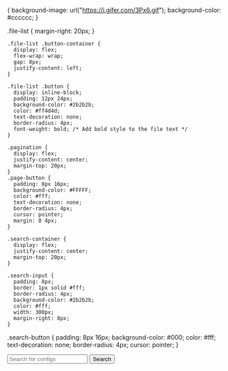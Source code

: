  {
 background-image: url("https://i.gifer.com/3Px6.gif");
 background-color: #cccccc;
} 

.file-list {
      margin-right: 20px;
    }

    .file-list .button-container {
      display: flex;
      flex-wrap: wrap;
      gap: 8px;
      justify-content: left;
    }

    .file-list .button {
      display: inline-block;
      padding: 12px 24px;
      background-color: #2b2b2b;
      color: #ff4d4d;
      text-decoration: none;
      border-radius: 4px;
      font-weight: bold; /* Add bold style to the file text */
    }

    .pagination {
      display: flex;
      justify-content: center;
      margin-top: 20px;
    }
    .page-button {
      padding: 8px 16px;
      background-color: #FFFFF;
      color: #fff;
      text-decoration: none;
      border-radius: 4px;
      cursor: pointer;
      margin: 0 4px;
    }

    .search-container {
      display: flex;
      justify-content: center;
      margin-top: 20px;
    }

    .search-input {
      padding: 8px;
      border: 1px solid #fff;
      border-radius: 4px;
      background-color: #2b2b2b;
      color: #fff;
      width: 300px;
      margin-right: 8px;
    }

  .search-button {
      padding: 8px 16px;
      background-color: #000;
      color: #fff;
      text-decoration: none;
      border-radius: 4px;
      cursor: pointer;
    }
  </style>
</head>
<body>
  <div class="search-container">
    <input type="text" class="search-input" id="searchInput" placeholder="Search for configs">
    <button class="search-button" onclick="searchFiles()">Search</button>
  </div>

  <div class="file-list" id="fileList">
    <!-- Files will be dynamically populated here -->
  </div>

<div class="pagination" id="pagination">
    <!-- Pagination buttons will be dynamically populated here -->
  </div>

  <script>
    const fileList = document.getElementById('fileList');
    const paginationContainer = document.getElementById('pagination');
    let currentPage = 1;
    let filesPerPage = 72;
    let filesData = [];

    fetch('https://api.github.com/repos/Chxrgxr/chxrgxr2.github.io/contents')
      .then(response => response.json())
      .then(data => {
        filesData = data.filter(file => file.type === 'file' && (file.name.endsWith('.zip') || file.name.endsWith('.rar')));
        updateFileList();
      })
      .catch(error => {
        console.error('Error fetching file list:', error);
        fileList.textContent = 'Error fetching file list. Please try again later.';
      });
    function updateFileList() {
      const startIndex = (currentPage - 1) * filesPerPage;
      const endIndex = startIndex + filesPerPage;
      const currentFiles = filesData.slice(startIndex, endIndex);

      const buttonContainer = document.createElement('div');
      buttonContainer.classList.add('button-container');

      currentFiles.forEach(file => {
        const downloadButton = document.createElement('a');
        downloadButton.href = file.download_url;
        downloadButton.textContent = file.name;
        downloadButton.download = file.name;
        downloadButton.classList.add('button');

        buttonContainer.appendChild(downloadButton);
      });

      // Clear previous files and append new files to the file list
      fileList.innerHTML = '';
      fileList.appendChild(buttonContainer);

      // Update pagination buttons
      const totalPages = Math.ceil(filesData.length / filesPerPage);
      paginationContainer.innerHTML = '';
      for (let i = 1; i <= totalPages; i++) {
        const pageButton = document.createElement('a');
        pageButton.href = '#';
        pageButton.textContent = i;
        pageButton.classList.add('page-button');
        if (i === currentPage) {
          pageButton.classList.add('active');
        }

pageButton.addEventListener('click', () => {
          currentPage = i;
          updateFileList();
        });
        paginationContainer.appendChild(pageButton);
      }
    }

    function searchFiles() {
      const searchInput = document.getElementById('searchInput').value.toLowerCase();
      if (!searchInput) {
        filesData = filesData.filter(file => file.name.endsWith('.lua') || file.name.endsWith('.txt'));
      } else {
        filesData = filesData.filter(file => file.name.toLowerCase().includes(searchInput));
      }
      currentPage = 1;
      updateFileList();
    }
  </script>
</body>
</html>
